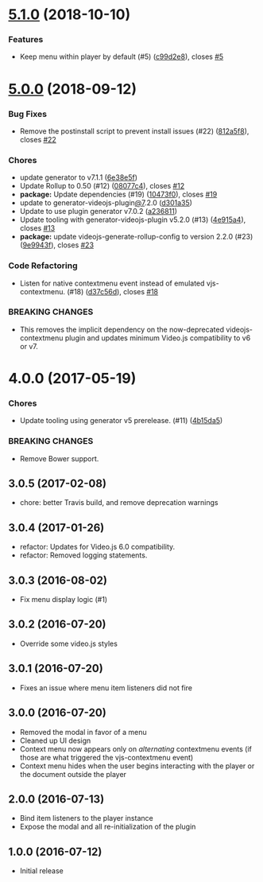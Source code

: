 <a name="5.1.0"></a>
# [5.1.0](https://github.com/brightcove/videojs-contextmenu-ui/compare/v5.0.0...v5.1.0) (2018-10-10)

### Features

* Keep menu within player by default (#5) ([c99d2e8](https://github.com/brightcove/videojs-contextmenu-ui/commit/c99d2e8)), closes [#5](https://github.com/brightcove/videojs-contextmenu-ui/issues/5)

<a name="5.0.0"></a>
# [5.0.0](https://github.com/brightcove/videojs-contextmenu-ui/compare/v4.0.0...v5.0.0) (2018-09-12)

### Bug Fixes

* Remove the postinstall script to prevent install issues (#22) ([812a5f8](https://github.com/brightcove/videojs-contextmenu-ui/commit/812a5f8)), closes [#22](https://github.com/brightcove/videojs-contextmenu-ui/issues/22)

### Chores

* update generator to v7.1.1 ([6e38e5f](https://github.com/brightcove/videojs-contextmenu-ui/commit/6e38e5f))
* Update Rollup to 0.50 (#12) ([08077c4](https://github.com/brightcove/videojs-contextmenu-ui/commit/08077c4)), closes [#12](https://github.com/brightcove/videojs-contextmenu-ui/issues/12)
* **package:** Update dependencies (#19) ([10473f0](https://github.com/brightcove/videojs-contextmenu-ui/commit/10473f0)), closes [#19](https://github.com/brightcove/videojs-contextmenu-ui/issues/19)
* update to generator-videojs-plugin[@7](https://github.com/7).2.0 ([d301a35](https://github.com/brightcove/videojs-contextmenu-ui/commit/d301a35))
* Update to use plugin generator v7.0.2 ([a236811](https://github.com/brightcove/videojs-contextmenu-ui/commit/a236811))
* Update tooling with generator-videojs-plugin v5.2.0 (#13) ([4e915a4](https://github.com/brightcove/videojs-contextmenu-ui/commit/4e915a4)), closes [#13](https://github.com/brightcove/videojs-contextmenu-ui/issues/13)
* **package:** update videojs-generate-rollup-config to version 2.2.0 (#23) ([9e9943f](https://github.com/brightcove/videojs-contextmenu-ui/commit/9e9943f)), closes [#23](https://github.com/brightcove/videojs-contextmenu-ui/issues/23)

### Code Refactoring

* Listen for native contextmenu event instead of emulated vjs-contextmenu. (#18) ([d37c56d](https://github.com/brightcove/videojs-contextmenu-ui/commit/d37c56d)), closes [#18](https://github.com/brightcove/videojs-contextmenu-ui/issues/18)


### BREAKING CHANGES

* This removes the implicit dependency on the now-deprecated videojs-contextmenu plugin and updates minimum Video.js compatibility to v6 or v7.

<a name="4.0.0"></a>
# 4.0.0 (2017-05-19)

### Chores

* Update tooling using generator v5 prerelease. (#11) ([4b15da5](https://github.com/brightcove/videojs-contextmenu-ui/commit/4b15da5))

### BREAKING CHANGES

* Remove Bower support.

## 3.0.5 (2017-02-08)
* chore: better Travis build, and remove deprecation warnings

## 3.0.4 (2017-01-26)
* refactor: Updates for Video.js 6.0 compatibility.
* refactor: Removed logging statements.

## 3.0.3 (2016-08-02)
* Fix menu display logic (#1)

## 3.0.2 (2016-07-20)
* Override some video.js styles

## 3.0.1 (2016-07-20)
* Fixes an issue where menu item listeners did not fire

## 3.0.0 (2016-07-20)
* Removed the modal in favor of a menu
* Cleaned up UI design
* Context menu now appears only on _alternating_ contextmenu events (if those are what triggered the vjs-contextmenu event)
* Context menu hides when the user begins interacting with the player or the document outside the player

## 2.0.0 (2016-07-13)
* Bind item listeners to the player instance
* Expose the modal and all re-initialization of the plugin

## 1.0.0 (2016-07-12)
* Initial release


